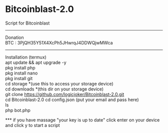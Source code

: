 # Bitcoinblast-2.0
Script for Bitcoinblast
*****
Donation<br>
BTC : 3PjQH35Y51X4XcPh5JHwrqJ4DDWQjwMWca <br>
*****
Installation (termux)<br>
apt update && apt upgrade -y<br>
pkg install php<br>
pkg install nano<br>
pkg install git<br>
cd storage *(use this to access your storage device) <br>
cd downloads *(this dir on your storage device)  <br>
git clone https://github.com/logicjoker/Bitcoinblast-2.0.git<br>
cd Bitcoinblast-2.0
cd config.json (put your email and pass here)<br>
ls<br>
php bot.php <br>

*** if you have massage "your key is up to date" click enter on your device and click y to start a script
